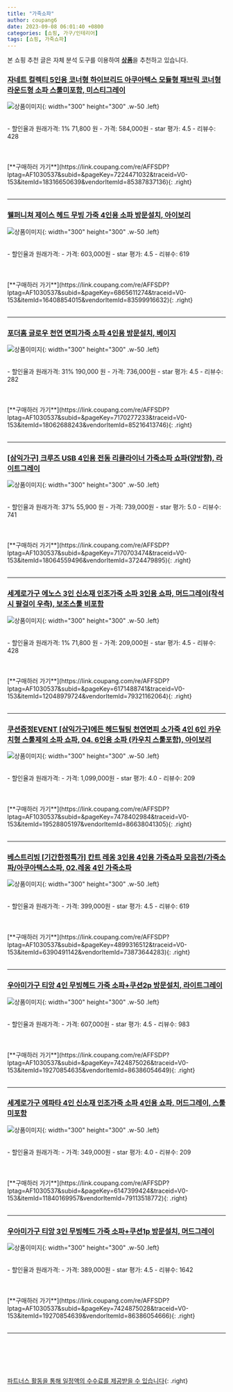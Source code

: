 ```yaml
---
title: "가죽쇼파"
author: coupang6
date: 2023-09-08 06:01:40 +0800
categories: [쇼핑, 가구/인테리어]
tags: [쇼핑, 가죽쇼파]
---
```


본 쇼핑 추천 글은 자체 분석 도구를 이용하여 [**상품**](https://link.coupang.com/a/bao1ui)을 추천하고 있습니다.

### [자네트 컬렉티 5인용 코너형 하이브리드 아쿠아텍스 모듈형 패브릭 코너형 라운드형 소파 스툴미포함, 미스티그레이](https://link.coupang.com/re/AFFSDP?lptag=AF1030537&subid=&pageKey=7224471032&traceid=V0-153&itemId=18316650639&vendorItemId=85387837136)

![상품이미지](https://thumbnail9.coupangcdn.com/thumbnails/remote/230x230ex/image/vendor_inventory/04a6/d2ab87f0517dbbcdde313dfc77b10881f7a516493cf1012d9d429af20ffc.jpg){: width="300" height="300" .w-50 .left}


<br>
- 할인율과 원래가격: 1%  71,800   원
- 가격: 584,000원
- star 평가: 4.5
- 리뷰수: 428
<br>
<br>
<br>
<br>
[**구매하러 가기**](https://link.coupang.com/re/AFFSDP?lptag=AF1030537&subid=&pageKey=7224471032&traceid=V0-153&itemId=18316650639&vendorItemId=85387837136){: .right}
<br>
<br>

---

### [웰퍼니쳐 제이스 헤드 무빙 가죽 4인용 소파 방문설치, 아이보리](https://link.coupang.com/re/AFFSDP?lptag=AF1030537&subid=&pageKey=6865611274&traceid=V0-153&itemId=16408854015&vendorItemId=83599916632)

![상품이미지](https://thumbnail7.coupangcdn.com/thumbnails/remote/230x230ex/image/rs_quotation_api/ud3pimyz/87c7ac60d41242be86812ad659a6786d.jpg){: width="300" height="300" .w-50 .left}


<br>
- 할인율과 원래가격: 
- 가격: 603,000원
- star 평가: 4.5
- 리뷰수: 619
<br>
<br>
<br>
<br>
[**구매하러 가기**](https://link.coupang.com/re/AFFSDP?lptag=AF1030537&subid=&pageKey=6865611274&traceid=V0-153&itemId=16408854015&vendorItemId=83599916632){: .right}
<br>
<br>

---

### [포더홈 글로우 천연 면피가죽 소파 4인용 방문설치, 베이지](https://link.coupang.com/re/AFFSDP?lptag=AF1030537&subid=&pageKey=7170277233&traceid=V0-153&itemId=18062688243&vendorItemId=85216413746)

![상품이미지](https://thumbnail9.coupangcdn.com/thumbnails/remote/230x230ex/image/rs_quotation_api/lm5lhapy/02f8392e76214ee5be5ab108ddce0682.jpg){: width="300" height="300" .w-50 .left}


<br>
- 할인율과 원래가격: 31%  190,000   원
- 가격: 736,000원
- star 평가: 4.5
- 리뷰수: 282
<br>
<br>
<br>
<br>
[**구매하러 가기**](https://link.coupang.com/re/AFFSDP?lptag=AF1030537&subid=&pageKey=7170277233&traceid=V0-153&itemId=18062688243&vendorItemId=85216413746){: .right}
<br>
<br>

---

### [[삼익가구] 크루즈 USB 4인용 전동 리클라이너 가죽소파 쇼파(양방향), 라이트그레이](https://link.coupang.com/re/AFFSDP?lptag=AF1030537&subid=&pageKey=7170703474&traceid=V0-153&itemId=18064559496&vendorItemId=3724479895)

![상품이미지](https://thumbnail10.coupangcdn.com/thumbnails/remote/230x230ex/image/vendor_inventory/5a82/6e57127fffcc612d77b91c15831a508d89cbdc6c52c5adf4db3c0fa12c41.jpg){: width="300" height="300" .w-50 .left}


<br>
- 할인율과 원래가격: 37%  55,900   원
- 가격: 739,000원
- star 평가: 5.0
- 리뷰수: 741
<br>
<br>
<br>
<br>
[**구매하러 가기**](https://link.coupang.com/re/AFFSDP?lptag=AF1030537&subid=&pageKey=7170703474&traceid=V0-153&itemId=18064559496&vendorItemId=3724479895){: .right}
<br>
<br>

---

### [세계로가구 에노스 3인 신소재 인조가죽 소파 3인용 쇼파, 머드그레이(착석시 팔걸이 우측), 보조스툴 비포함](https://link.coupang.com/re/AFFSDP?lptag=AF1030537&subid=&pageKey=6171488741&traceid=V0-153&itemId=12048979724&vendorItemId=79321162064)

![상품이미지](https://thumbnail7.coupangcdn.com/thumbnails/remote/230x230ex/image/vendor_inventory/384b/1310945ecbefc2a4a3b4589cc671b32eb63a68a70be6865d85e02a11cb7d.jpg){: width="300" height="300" .w-50 .left}


<br>
- 할인율과 원래가격: 1%  71,800   원
- 가격: 209,000원
- star 평가: 4.5
- 리뷰수: 428
<br>
<br>
<br>
<br>
[**구매하러 가기**](https://link.coupang.com/re/AFFSDP?lptag=AF1030537&subid=&pageKey=6171488741&traceid=V0-153&itemId=12048979724&vendorItemId=79321162064){: .right}
<br>
<br>

---

### [쿠션증정EVENT [삼익가구]에든 헤드틸팅 천연면피 소가죽 4인 6인 카우치형 스툴제외 소파 쇼파, 04. 6인용 소파 (카우치 스툴포함), 아이보리](https://link.coupang.com/re/AFFSDP?lptag=AF1030537&subid=&pageKey=7478402984&traceid=V0-153&itemId=19528805197&vendorItemId=86638041305)

![상품이미지](https://thumbnail8.coupangcdn.com/thumbnails/remote/230x230ex/image/vendor_inventory/99c8/1bdb2a8f570ff8bf758d01f3684fbda5685c249cd6d7363a8bf8394f6cff.jpg){: width="300" height="300" .w-50 .left}


<br>
- 할인율과 원래가격: 
- 가격: 1,099,000원
- star 평가: 4.0
- 리뷰수: 209
<br>
<br>
<br>
<br>
[**구매하러 가기**](https://link.coupang.com/re/AFFSDP?lptag=AF1030537&subid=&pageKey=7478402984&traceid=V0-153&itemId=19528805197&vendorItemId=86638041305){: .right}
<br>
<br>

---

### [베스트리빙 [기간한정특가] 칸트 레옹 3인용 4인용 가죽쇼파 모음전/가죽소파/아쿠아택스소파, 02.레옹 4인 가죽소파](https://link.coupang.com/re/AFFSDP?lptag=AF1030537&subid=&pageKey=4899316512&traceid=V0-153&itemId=6390491142&vendorItemId=73873644283)

![상품이미지](https://thumbnail10.coupangcdn.com/thumbnails/remote/230x230ex/image/vendor_inventory/f260/8cfa5be24ec0f087d6b7f220f9f60a89fa9c190baf869177996af298eeb2.png){: width="300" height="300" .w-50 .left}


<br>
- 할인율과 원래가격: 
- 가격: 399,000원
- star 평가: 4.5
- 리뷰수: 619
<br>
<br>
<br>
<br>
[**구매하러 가기**](https://link.coupang.com/re/AFFSDP?lptag=AF1030537&subid=&pageKey=4899316512&traceid=V0-153&itemId=6390491142&vendorItemId=73873644283){: .right}
<br>
<br>

---

### [우아미가구 티앙 4인 무빙헤드 가죽 소파+쿠션2p 방문설치, 라이트그레이](https://link.coupang.com/re/AFFSDP?lptag=AF1030537&subid=&pageKey=7424875026&traceid=V0-153&itemId=19270854635&vendorItemId=86386054649)

![상품이미지](https://thumbnail9.coupangcdn.com/thumbnails/remote/230x230ex/image/retail/images/2023/06/26/11/7/a7752aae-9ff5-4bbe-a418-b81fb70994f2.jpg){: width="300" height="300" .w-50 .left}


<br>
- 할인율과 원래가격: 
- 가격: 607,000원
- star 평가: 4.5
- 리뷰수: 983
<br>
<br>
<br>
<br>
[**구매하러 가기**](https://link.coupang.com/re/AFFSDP?lptag=AF1030537&subid=&pageKey=7424875026&traceid=V0-153&itemId=19270854635&vendorItemId=86386054649){: .right}
<br>
<br>

---

### [세계로가구 에파타 4인 신소재 인조가죽 소파 4인용 쇼파, 머드그레이, 스툴 미포함](https://link.coupang.com/re/AFFSDP?lptag=AF1030537&subid=&pageKey=6147399424&traceid=V0-153&itemId=11840169957&vendorItemId=79113518772)

![상품이미지](https://thumbnail6.coupangcdn.com/thumbnails/remote/230x230ex/image/vendor_inventory/700e/92adc9ca3db91df638b996215543751ec88e6337a804a32b31711b35ce9f.jpg){: width="300" height="300" .w-50 .left}


<br>
- 할인율과 원래가격: 
- 가격: 349,000원
- star 평가: 4.0
- 리뷰수: 209
<br>
<br>
<br>
<br>
[**구매하러 가기**](https://link.coupang.com/re/AFFSDP?lptag=AF1030537&subid=&pageKey=6147399424&traceid=V0-153&itemId=11840169957&vendorItemId=79113518772){: .right}
<br>
<br>

---

### [우아미가구 티앙 3인 무빙헤드 가죽 소파+쿠션1p 방문설치, 머드그레이](https://link.coupang.com/re/AFFSDP?lptag=AF1030537&subid=&pageKey=7424875028&traceid=V0-153&itemId=19270854639&vendorItemId=86386054666)

![상품이미지](https://thumbnail8.coupangcdn.com/thumbnails/remote/230x230ex/image/retail/images/2023/06/26/11/2/3563e3e0-2cde-4d1c-aab3-9ed2f7ab599d.jpg){: width="300" height="300" .w-50 .left}


<br>
- 할인율과 원래가격: 
- 가격: 389,000원
- star 평가: 4.5
- 리뷰수: 1642
<br>
<br>
<br>
<br>
[**구매하러 가기**](https://link.coupang.com/re/AFFSDP?lptag=AF1030537&subid=&pageKey=7424875028&traceid=V0-153&itemId=19270854639&vendorItemId=86386054666){: .right}
<br>
<br>

---
<br><br><br><br><br> [파트너스 활동을 통해 일정액의 수수료를 제공받을 수 있습니다](https://link.coupang.com/a/bao1ui){: .right}
